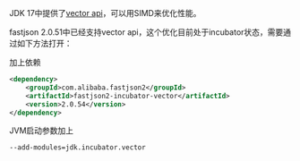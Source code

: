 JDK 17中提供了[vector api](https://openjdk.org/jeps/426)，可以用SIMD来优化性能。

fastjson 2.0.51中已经支持vector api，这个优化目前处于incubator状态，需要通过如下方法打开：

加上依赖
```xml
<dependency>
    <groupId>com.alibaba.fastjson2</groupId>
    <artifactId>fastjson2-incubator-vector</artifactId>
    <version>2.0.54</version>
</dependency>
```

JVM启动参数加上
```shell
--add-modules=jdk.incubator.vector
```
